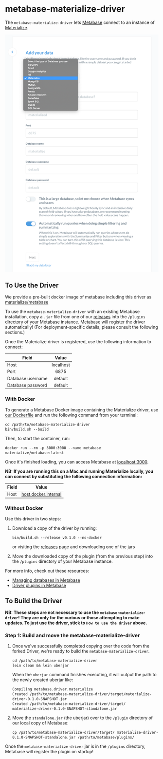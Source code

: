 # metabase-materialize-driver

The `metabase-materialize-driver` lets
[Metabase](https://github.com/metabase/metabase) connect to an instance of
[Materialize](https://github.com/MaterializeInc/materialize).

![Choose Materialize from database dropdown](images/materialize-metabase.png)

## To Use the Driver

We provide a pre-built docker image of metabase including this driver as
[materialize/metabase][]

To use the `metabase-materialize-driver` with an existing Metabase
installation, copy a `.jar` file from one of our [releases][] into the
`/plugins` directory of your Metabase instance. Metabase will register the
driver automatically! (For deployment-specific details, please consult the
following sections.)

Once the Materialize driver is registered, use the following information to
connect:

| Field             | Value     |
| ----------------- |:---------:|
| Host              | localhost |
| Port              | 6875      |
| Database username | default   |
| Database password | default   |

[releases]: https://github.com/MaterializeInc/metabase-materialize-driver/releases
[materialize/metabase]: https://hub.docker.com/repository/docker/materialize/metabase


### With Docker

To generate a Metabase Docker image containing the Materialize driver, use [our
Dockerfile](Dockerfile) and run the following command from your terminal:

```shell script
cd /path/to/metabase-materialize-driver
bin/build.sh --build
```

Then, to start the container, run:
```shell script
docker run --rm -p 3000:3000 --name metabase materialize/metabase:latest
```

Once it's finished loading, you can access Metabase at <localhost:3000>.

**NB: If you are running this on a Mac and running Materialize locally, you can
connect by substituting the following connection information:**

| Field   | Value                |
| ------- |:--------------------:|
| Host    | [host.docker.internal](https://stackoverflow.com/questions/24319662/from-inside-of-a-docker-container-how-do-i-connect-to-the-localhost-of-the-mach/24326540#24326540) |


### Without Docker

Use this driver in two steps:

1. Download a copy of the driver by running:
   ```shell script
   bin/build.sh --release v0.1.0 --no-docker
   ```
   or visiting the [releases](./releases) page and downloading one of the
   jars

1. Move the downloaded copy of the plugin (from the previous step) into the
   `/plugins` directory of your Metabase instance.

For more info, check out these resources:
* [Managing databases in Metabase](https://www.metabase.com/docs/latest/administration-guide/01-managing-databases.html)
* [Driver plugins in Metabase](https://github.com/metabase/metabase/wiki/Writing-a-Driver:-Packaging-a-Driver-&-Metabase-Plugin-Basics)


## To Build the Driver

**NB: These steps are not necessary to use the `metabase-materialize-driver`!
They are only for the curious or those attempting to make updates. To just use
the driver, stick to `How to use the driver` above.**

### Step 1: Build and move the metabase-materialize-driver

1. Once we've successfully completed copying over the code from the forked
   Driver, we're ready to build the `metabase-materialize-driver`.

    ```shell script
    cd /path/to/metabase-materialize-driver
    lein clean && lein uberjar
    ```
    When the `uberjar` command finishes executing, it will output the path to
    the newly created uberjar like:

    ```shell script
    Compiling metabase.driver.materialize
    Created /path/to/metabase-materialize-driver/target/materialize-driver-0.1.0-SNAPSHOT.jar
    Created /path/to/metabase-materialize-driver/target/    materialize-driver-0.1.0-SNAPSHOT-standalone.jar
    ```

1. Move the `standalone.jar` (the uberjar) over to the `/plugin` directory of
   our local copy of Metabase:

    ```shell script
    cp /path/to/metabase-materialize-driver/target/ materialize-driver-0.1.0-SNAPSHOT-standalone.jar /path/to/metabase/plugins/
    ```

Once the `metabase-materialize-driver` jar is in the `/plugins` directory,
Metabase will register the plugin on startup!
